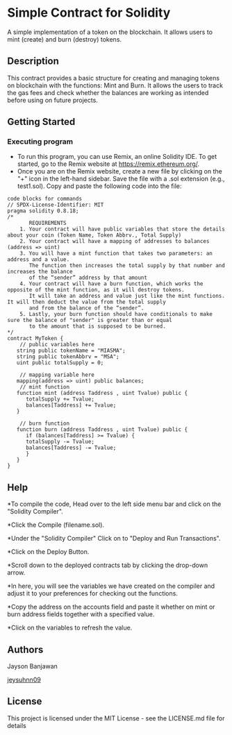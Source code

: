 # Simple Contract for Solidity
A simple implementation of a token on the blockchain. It allows users to mint (create) and burn (destroy) tokens.

## Description
This contract provides a basic structure for creating and managing tokens on blockchain with the functions: Mint and Burn. It allows the users to track the gas fees and check whether the balances are working as intended before using on future projects.

## Getting Started

### Executing program

* To run this program, you can use Remix, an online Solidity IDE. To get started, go to the Remix website at https://remix.ethereum.org/.
* Once you are on the Remix website, create a new file by clicking on the "+" icon in the left-hand sidebar. Save the file with a .sol extension (e.g., test1.sol). Copy and paste the following code into the file:
```
code blocks for commands
// SPDX-License-Identifier: MIT
pragma solidity 0.8.18;
/*
       REQUIREMENTS
    1. Your contract will have public variables that store the details about your coin (Token Name, Token Abbrv., Total Supply)
    2. Your contract will have a mapping of addresses to balances (address => uint)
    3. You will have a mint function that takes two parameters: an address and a value. 
       The function then increases the total supply by that number and increases the balance 
       of the “sender” address by that amount
    4. Your contract will have a burn function, which works the opposite of the mint function, as it will destroy tokens. 
       It will take an address and value just like the mint functions. It will then deduct the value from the total supply 
       and from the balance of the “sender”.
    5. Lastly, your burn function should have conditionals to make sure the balance of "sender" is greater than or equal 
       to the amount that is supposed to be burned.
*/
contract MyToken {
    // public variables here
   string public tokenName = "MIASMA"; 
   string public tokenAbbrv = "MSA";
   uint public totalSupply = 0;
   
    // mapping variable here
   mapping(address => uint) public balances;
    // mint function
   function mint (address Taddress , uint Tvalue) public {
      totalSupply += Tvalue;
      balances[Taddress] += Tvalue;
   }
   
    // burn function
   function burn (address Taddress , uint Tvalue) public {
      if (balances[Taddress] >= Tvalue) {
      totalSupply -= Tvalue;
      balances[Taddress] -= Tvalue;
      }
   }
}
```

## Help
*To compile the code, Head over to the left side menu bar and click on the "Solidity Compiler".

*Click the Compile (filename.sol).

*Under the "Solidity Compiler" Click on to "Deploy and Run Transactions".

*Click on the Deploy Button.

*Scroll down to the deployed contracts tab by clicking the drop-down arrow.

*In here, you will see the variables we have created on the compiler and adjust it to your preferences for checking out the functions.

*Copy the address on the accounts field and paste it whether on mint or burn address fields together with a specified value.

*Click on the variables to refresh the value.

## Authors

Jayson Banjawan 

[jeysuhnn09](https://www.facebook.com/Jeysuhnn09)


## License
This project is licensed under the MIT License - see the LICENSE.md file for details
